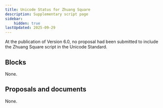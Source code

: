 ```yaml
---
title: Unicode Status for Zhuang Square
description: Supplementary script page
sidebar:
    hidden: true
lastUpdated: 2025-09-29
---
```


At the publication of Version 6.0, no proposal had been submitted to include the Zhuang Square script in the Unicode Standard.

## Blocks

None.

## Proposals and documents

None.
